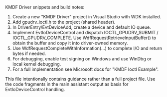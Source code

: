 KMDF Driver snippets and build notes:

1) Create a new "KMDF Driver" project in Visual Studio with WDK installed.
2) Add gpudrv_ioctl.h to the project (shared header).
3) In DriverEntry/EvtDeviceAdd, create a device and default IO queue.
4) Implement EvtIoDeviceControl and dispatch IOCTL_GPUDRV_SUBMIT / IOCTL_GPUDRV_COMPLETE.
   Use WdfRequestRetrieveInputBuffer() to obtain the buffer and copy it into driver-owned memory.
5) Use WdfRequestCompleteWithInformation(...) to complete I/O and return bytes if needed.
6) For debugging, enable test signing on Windows and use WinDbg or local kernel debugging.
7) For a full implementation see Microsoft docs for "KMDF Ioctl Example".

This file intentionally contains guidance rather than a full project file. Use the code fragments in the main assistant output as basis for EvtIoDeviceControl handling.